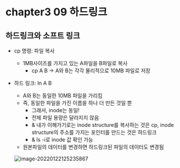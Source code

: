 # chapter3 09 하드링크

## 하드링크와 소프트 링크

- cp 명령: 파일 복사

  - 1MB사이즈를 가지고 있는 A파일을 B파일로 복사
    - cp A B -> A와  B는 각각 물리적으로 10MB 파일로 저장

- 하드 링크: ln A B

  - A와 B는 동일한 10MB 파일을 가리킴
  - 즉, 동일한 파일을 가진 이름을 하나 더 만든 것일 뿐
    - 그래서, inode는 동일!
    - 전체 파일 용량은 달라지지 않음
    - & 내가 이해가기로는 inode structure를 복사하는 것은 cp, inode structure의 주소를 가지는 포인터를 만드는 것은 하드링크
    - & ls -i로 inode 값 확인 가능
  - 원본파일의 데이터를 변경하면 하드링크된 파일의 데이터도 변경됨

  ![image-20220122125235867](../../AppData/Roaming/Typora/typora-user-images/image-20220122125235867.png)

